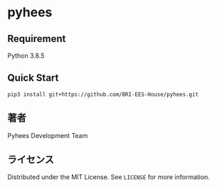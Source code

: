# pyhees

## Requirement
Python 3.8.5

## Quick Start

```
pip3 install git+https://github.com/BRI-EES-House/pyhees.git
```

## 著者

Pyhees Development Team

## ライセンス

Distributed under the MIT License. See `LICENSE` for more information.